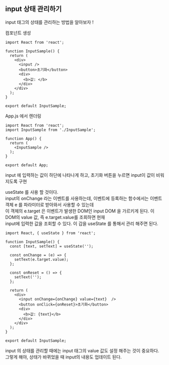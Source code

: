 ## input 상태 관리하기  

input 태그의 상태를 관리하는 방법을 알아보자 !  

컴포넌트 생성  
```
import React from 'react';

function InputSample() {
  return (
    <div>
      <input />
      <button>초기화</button>
      <div>
        <b>값: </b>
      </div>
    </div>
  );
}

export default InputSample;
```

App.js 에서 렌더링  
```
import React from 'react';
import InputSample from './InputSample';

function App() {
  return (
    <InputSample />
  );
}

export default App;
```

input 에 입력하는 값이 하단에 나타나게 하고, 초기화 버튼을 누르면 input이 값이 비워지도록 구현  

useState 를 사용 할 것이다.  
input의 onChange 라는 이벤트를 사용하는데, 이벤트에 등록하는 함수에서는 이벤트 객체 e 를 파라미터로 받아와서 사용할 수 있는데    
이 객체의 e.target 은 이벤트가 발생한 DOM인 input DOM 을 가르키게 된다. 이 DOM의 value 값, 즉 e.target.value를 조회하면 현재   
input에 입력한 값을 조회할 수 있다. 이 갑을 useState 를 통해서 관리 해주면 된다.  

```
import React, { useState } from 'react';

function InputSample() {
  const [text, setText] = useState('');

  const onChange = (e) => {
    setText(e.target.value);
  };

  const onReset = () => {
    setText('');
  };

  return (
    <div>
      <input onChange={onChange} value={text}  />
      <button onClick={onReset}>초기화</button>
      <div>
        <b>값: {text}</b>
      </div>
    </div>
  );
}

export default InputSample;
```

input 의 상태를 관리할 때에는 input 태그의 value 값도 설정 해주는 것이 중요하다.  
그렇게 해야, 상태가 바뀌었을 때 input의 내용도 업데이트 된다.   

